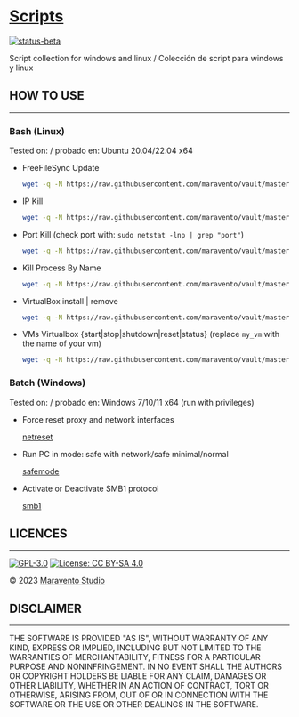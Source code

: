 # [Scripts](https://www.maravento.com)

[![status-beta](https://img.shields.io/badge/status-beta-magenta.svg)](https://github.com/maravento/vault/tree/master/scripts)

Script collection for windows and linux / Colección de script para windows y linux

## HOW TO USE

---

### Bash (Linux)

Tested on: / probado en: Ubuntu 20.04/22.04 x64

- FreeFileSync Update

  ```bash
  wget -q -N https://raw.githubusercontent.com/maravento/vault/master/scripts/bash/ffsupdate.sh && sudo chmod +x ffsupdate.sh && sudo ./ffsupdate.sh
  ```

- IP Kill

  ```bash
  wget -q -N https://raw.githubusercontent.com/maravento/vault/master/scripts/bash/ipkill.sh && sudo chmod +x ipkill.sh && sudo ./ipkill.sh
  ```

- Port Kill (check port with: `sudo netstat -lnp | grep "port"`)

  ```bash
  wget -q -N https://raw.githubusercontent.com/maravento/vault/master/scripts/bash/portkill.sh && sudo chmod +x portkill.sh && sudo ./portkill.sh
  ```

- Kill Process By Name

  ```bash
  wget -q -N https://raw.githubusercontent.com/maravento/vault/master/scripts/bash/pskill.sh && sudo chmod +x pskill.sh && sudo ./pskill.sh
  ```

- VirtualBox install | remove

  ```bash
  wget -q -N https://raw.githubusercontent.com/maravento/vault/master/scripts/bash/vbox.sh && sudo chmod +x vbox.sh && sudo ./vbox.sh
  ```

- VMs Virtualbox {start|stop|shutdown|reset|status} (replace `my_vm` with the name of your vm)

  ```bash
  wget -q -N https://raw.githubusercontent.com/maravento/vault/master/scripts/bash/vm.sh && sudo chmod +x vm.sh && sudo ./vm.sh start
  ```

### Batch (Windows)

Tested on: / probado en: Windows 7/10/11 x64 (run with privileges)

- Force reset proxy and network interfaces

  [netreset](https://raw.githubusercontent.com/maravento/vault/master/scripts/batch/netreset.bat)

- Run PC in mode: safe with network/safe minimal/normal

  [safemode](https://raw.githubusercontent.com/maravento/vault/master/scripts/batch/safemode.bat)

- Activate or Deactivate SMB1 protocol

  [smb1](https://raw.githubusercontent.com/maravento/vault/master/scripts/batch/smb1.bat)

## LICENCES

---

[![GPL-3.0](https://img.shields.io/badge/License-GPLv3-blue.svg)](https://www.gnu.org/licenses/gpl.txt)
[![License: CC BY-SA 4.0](https://img.shields.io/badge/License-CC_BY--SA_4.0-lightgrey.svg)](https://creativecommons.org/licenses/by-sa/4.0/)

© 2023 [Maravento Studio](https://www.maravento.com)

## DISCLAIMER

---

THE SOFTWARE IS PROVIDED "AS IS", WITHOUT WARRANTY OF ANY KIND, EXPRESS OR IMPLIED, INCLUDING BUT NOT LIMITED TO THE WARRANTIES OF MERCHANTABILITY, FITNESS FOR A PARTICULAR PURPOSE AND NONINFRINGEMENT. IN NO EVENT SHALL THE AUTHORS OR COPYRIGHT HOLDERS BE LIABLE FOR ANY CLAIM, DAMAGES OR OTHER LIABILITY, WHETHER IN AN ACTION OF CONTRACT, TORT OR OTHERWISE, ARISING FROM, OUT OF OR IN CONNECTION WITH THE SOFTWARE OR THE USE OR OTHER DEALINGS IN THE SOFTWARE.
